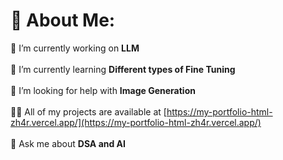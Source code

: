 # 💫 About Me:
🔭 I’m currently working on **LLM**<br><br>🌱 I’m currently learning **Different types of Fine Tuning**<br><br> 🤝 I’m looking for help with **Image Generation**<br><br> 👨‍💻 All of my projects are available at [https://my-portfolio-html-zh4r.vercel.app/](https://my-portfolio-html-zh4r.vercel.app/)<br><br> 💬 Ask me about **DSA and AI**


